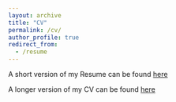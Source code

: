```yaml
---
layout: archive
title: "CV"
permalink: /cv/
author_profile: true
redirect_from:
  - /resume
---
```


A short version of my Resume can be found [here](http://namanagrawal97.github.io/files/Naman_Work_Resume.pdf)

A longer version of my CV can be found [here](http://namanagrawal97.github.io/files/Naman_CV.pdf)
